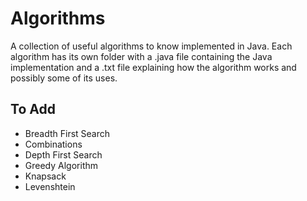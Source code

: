 # Algorithms
A collection of useful algorithms to know implemented in Java. Each algorithm has its own folder with a .java file containing the Java implementation and a .txt file explaining how the algorithm works and possibly some of its uses.

## To Add
* Breadth First Search
* Combinations
* Depth First Search
* Greedy Algorithm
* Knapsack
* Levenshtein